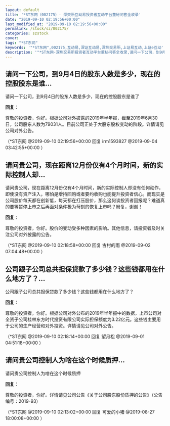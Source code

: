 ```yaml
---
layout: default
title: '*ST东网（002175）- 深交所互动易投资者互动平台董秘问答全收录'
date: "2019-09-10 02:19:56+00:00"
last_modified_at: "2019-09-10 02:19:56+00:00"
permalink: /stock/sz/002175/
categories: szstock
cover: 
tags: "*ST东网"
keywords: '"*ST东网",002175,互动易,深证互动易,深圳交易所,上证易互动,上证e互动'
description: '"*ST东网-深圳交易所投资者互动平台董秘问答全收录,请问一下公司，到9月4日的股东人数是多少，现在的控股股东是谁了"'
---
```


## 请问一下公司，到9月4日的股东人数是多少，现在的控股股东是谁...

请问一下公司，到9月4日的股东人数是多少，现在的控股股东是谁了

**回复**：

尊敬的投资者，你好。根据公司对外披露的2019年半年报，截至2019年6月30日，公司股东人数为79031人。目前公司正处于大股东股权变动的阶段。详情请见公司对外公告。 

（*ST东网  @2019-09-10 02:19:56+00:00 回复 irm1593827  @2019-09-04 03:42:55+00:00 ）

## 请问贵公司，现在距离12月份仅有4个月时间，新的实际控制人却...

请问贵公司，现在距离12月份仅有4个月时间，新的实际控制人却没有任何动作，即使没有资产注入，哪怕是增持回购或者要约收购也能提升投资者信心。而现实是公司股价每天都在创新低，每天都在打压股价，那么这何谈投资者回报呢？难道真的要等暂停上市之后再面对条件极为苛刻的恢复上市吗？盼复，谢谢！

**回复**：

尊敬的投资者，你好。股价的变动受多种因素的影响。其他信息，请投资者及时关注公司对外披露的公告。 

（*ST东网  @2019-09-10 02:18:58+00:00 回复 古村的雨  @2019-09-02 07:04:48+00:00 ）

## 公司跟子公司总共担保贷款了多少钱？这些钱都用在什么地方了？...

公司跟子公司总共担保贷款了多少钱？这些钱都用在什么地方了？

**回复**：

尊敬的投资者，你好。根据公司对外公布的2019年半年报中的数据，上市公司对全资子公司桂林东方时代投资有限公司实际担保额度为3.22亿元。这些钱主要用于公司的生产经营和对外投资。详情请见公司对外公告。 

（*ST东网  @2019-09-10 02:18:14+00:00 回复 望月松  @2019-09-01 04:51:18+00:00 ）

## 请问贵公司控制人为啥在这个时候质押...

请问贵公司控制人为啥在这个时候质押

**回复**：

尊敬的投资者，你好。详情请见公司公告《关于公司股东股份质押的公告》（公告编号：2019-93） 

（*ST东网  @2019-09-10 02:13:02+00:00 回复 可爱的小猪  @2019-08-27 18:00:08+00:00 ）

